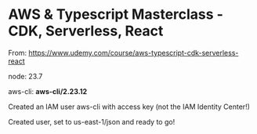 # AWS & Typescript Masterclass - CDK, Serverless, React

From: https://www.udemy.com/course/aws-typescript-cdk-serverless-react

node: 23.7

aws-cli: **aws-cli/2.23.12**

Created an IAM user aws-cli with access key (not the IAM Identity Center!)

Created user, set to us-east-1/json and ready to go!
